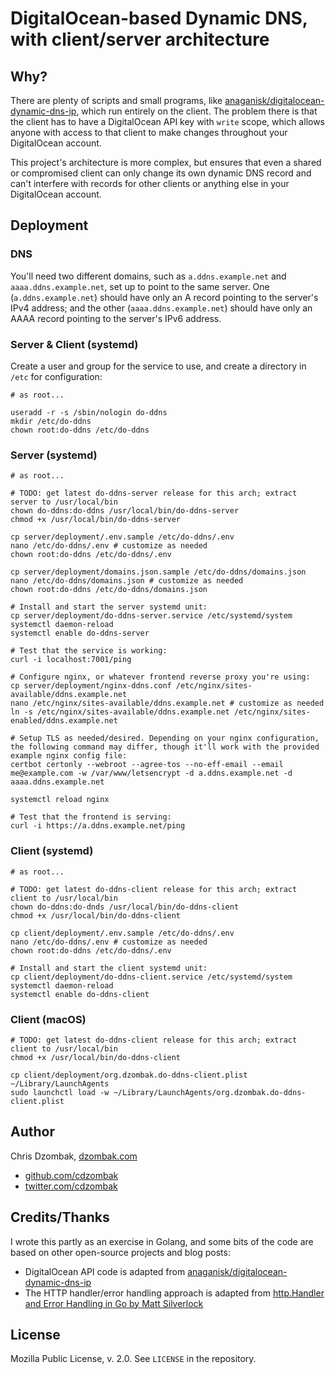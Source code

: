 # DigitalOcean-based Dynamic DNS, with client/server architecture

## Why?

There are plenty of scripts and small programs, like [anaganisk/digitalocean-dynamic-dns-ip](https://github.com/anaganisk/digitalocean-dynamic-dns-ip), which run entirely on the client. The problem there is that the client has to have a DigitalOcean API key with `write` scope, which allows anyone with access to that client to make changes throughout your DigitalOcean account.

This project's architecture is more complex, but ensures that even a shared or compromised client can only change its own dynamic DNS record and can't interfere with records for other clients or anything else in your DigitalOcean account.  

## Deployment

### DNS

You'll need two different domains, such as `a.ddns.example.net` and `aaaa.ddns.example.net`, set up to point to the same server. One (`a.ddns.example.net`) should have only an A record pointing to the server's IPv4 address; and the other (`aaaa.ddns.example.net`) should have only an AAAA record pointing to the server's IPv6 address.

### Server & Client (systemd)

Create a user and group for the service to use, and create a directory in `/etc` for configuration:

```shell script
# as root...

useradd -r -s /sbin/nologin do-ddns
mkdir /etc/do-ddns
chown root:do-ddns /etc/do-ddns
```

### Server (systemd)

```shell script
# as root...

# TODO: get latest do-ddns-server release for this arch; extract server to /usr/local/bin
chown do-ddns:do-ddns /usr/local/bin/do-ddns-server
chmod +x /usr/local/bin/do-ddns-server

cp server/deployment/.env.sample /etc/do-ddns/.env
nano /etc/do-ddns/.env # customize as needed
chown root:do-ddns /etc/do-ddns/.env

cp server/deployment/domains.json.sample /etc/do-ddns/domains.json
nano /etc/do-ddns/domains.json # customize as needed
chown root:do-ddns /etc/do-ddns/domains.json

# Install and start the server systemd unit:
cp server/deployment/do-ddns-server.service /etc/systemd/system
systemctl daemon-reload
systemctl enable do-ddns-server

# Test that the service is working:
curl -i localhost:7001/ping

# Configure nginx, or whatever frontend reverse proxy you're using:
cp server/deployment/nginx-ddns.conf /etc/nginx/sites-available/ddns.example.net
nano /etc/nginx/sites-available/ddns.example.net # customize as needed
ln -s /etc/nginx/sites-available/ddns.example.net /etc/nginx/sites-enabled/ddns.example.net

# Setup TLS as needed/desired. Depending on your nginx configuration, the following command may differ, though it'll work with the provided example nginx config file:
certbot certonly --webroot --agree-tos --no-eff-email --email me@example.com -w /var/www/letsencrypt -d a.ddns.example.net -d aaaa.ddns.example.net

systemctl reload nginx

# Test that the frontend is serving:
curl -i https://a.ddns.example.net/ping
```

### Client (systemd)

```shell script
# as root...

# TODO: get latest do-ddns-client release for this arch; extract client to /usr/local/bin
chown do-ddns:do-dnds /usr/local/bin/do-ddns-client
chmod +x /usr/local/bin/do-ddns-client

cp client/deployment/.env.sample /etc/do-ddns/.env
nano /etc/do-ddns/.env # customize as needed
chown root:do-ddns /etc/do-ddns/.env

# Install and start the client systemd unit:
cp client/deployment/do-ddns-client.service /etc/systemd/system
systemctl daemon-reload
systemctl enable do-ddns-client
```

### Client (macOS)

```shell script
# TODO: get latest do-ddns-client release for this arch; extract client to /usr/local/bin
chmod +x /usr/local/bin/do-ddns-client

cp client/deployment/org.dzombak.do-ddns-client.plist ~/Library/LaunchAgents
sudo launchctl load -w ~/Library/LaunchAgents/org.dzombak.do-ddns-client.plist
```

## Author

Chris Dzombak, [dzombak.com](https://www.dzombak.com)

- [github.com/cdzombak](https://github.com/cdzombak)
- [twitter.com/cdzombak](https://twitter.com/cdzombak)

## Credits/Thanks

I wrote this partly as an exercise in Golang, and some bits of the code are based on other open-source projects and blog posts:

- DigitalOcean API code is adapted from [anaganisk/digitalocean-dynamic-dns-ip](https://github.com/anaganisk/digitalocean-dynamic-dns-ip)
- The HTTP handler/error handling approach is adapted from [http.Handler and Error Handling in Go by Matt Silverlock](https://blog.questionable.services/article/http-handler-error-handling-revisited/)

## License

Mozilla Public License, v. 2.0. See `LICENSE` in the repository.
